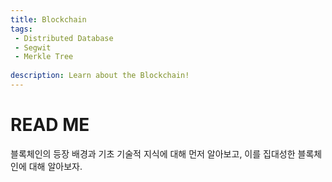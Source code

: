```yaml
---
title: Blockchain
tags: 
 - Distributed Database
 - Segwit
 - Merkle Tree
 
description: Learn about the Blockchain!
---
```



# READ ME
블록체인의 등장 배경과 기초 기술적 지식에 대해 먼저 알아보고, 이를 집대성한 블록체인에 대해 알아보자.  